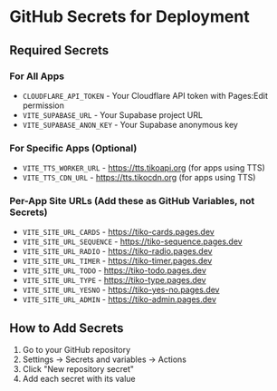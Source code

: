 # GitHub Secrets for Deployment

## Required Secrets

### For All Apps
- `CLOUDFLARE_API_TOKEN` - Your Cloudflare API token with Pages:Edit permission
- `VITE_SUPABASE_URL` - Your Supabase project URL
- `VITE_SUPABASE_ANON_KEY` - Your Supabase anonymous key

### For Specific Apps (Optional)
- `VITE_TTS_WORKER_URL` - https://tts.tikoapi.org (for apps using TTS)
- `VITE_TTS_CDN_URL` - https://tts.tikocdn.org (for apps using TTS)

### Per-App Site URLs (Add these as GitHub Variables, not Secrets)
- `VITE_SITE_URL_CARDS` - https://tiko-cards.pages.dev
- `VITE_SITE_URL_SEQUENCE` - https://tiko-sequence.pages.dev
- `VITE_SITE_URL_RADIO` - https://tiko-radio.pages.dev
- `VITE_SITE_URL_TIMER` - https://tiko-timer.pages.dev
- `VITE_SITE_URL_TODO` - https://tiko-todo.pages.dev
- `VITE_SITE_URL_TYPE` - https://tiko-type.pages.dev
- `VITE_SITE_URL_YESNO` - https://tiko-yes-no.pages.dev
- `VITE_SITE_URL_ADMIN` - https://tiko-admin.pages.dev

## How to Add Secrets

1. Go to your GitHub repository
2. Settings → Secrets and variables → Actions
3. Click "New repository secret"
4. Add each secret with its value